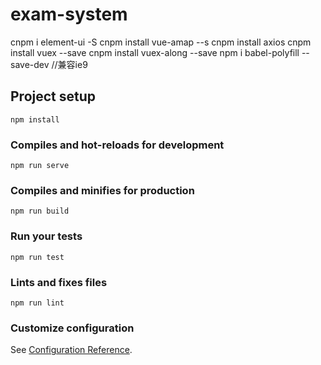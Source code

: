 # exam-system
cnpm i element-ui -S
cnpm install vue-amap --s
cnpm install axios
cnpm install vuex  --save
cnpm install vuex-along --save
npm i babel-polyfill --save-dev //兼容ie9
## Project setup
```
npm install
```

### Compiles and hot-reloads for development
```
npm run serve
```

### Compiles and minifies for production
```
npm run build
```

### Run your tests
```
npm run test
```

### Lints and fixes files
```
npm run lint
```

### Customize configuration
See [Configuration Reference](https://cli.vuejs.org/config/).
